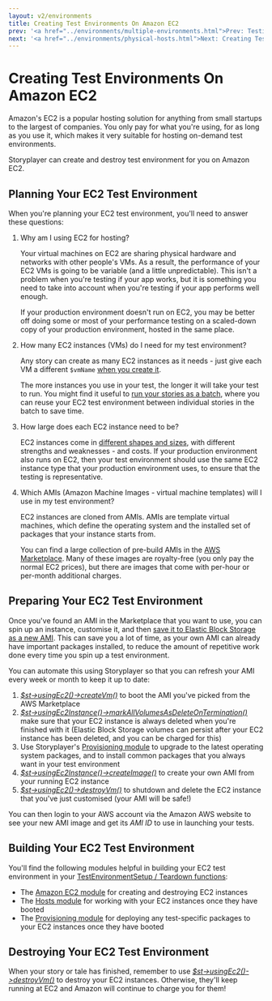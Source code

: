 ```yaml
---
layout: v2/environments
title: Creating Test Environments On Amazon EC2
prev: '<a href="../environments/multiple-environments.html">Prev: Testing Against Multiple Environments</a>'
next: '<a href="../environments/physical-hosts.html">Next: Creating Test Environments On Physical Hosts</a>'
---
```


# Creating Test Environments On Amazon EC2

Amazon's EC2 is a popular hosting solution for anything from small startups to the largest of companies.  You only pay for what you're using, for as long as you use it, which makes it very suitable for hosting on-demand test environments.

Storyplayer can create and destroy test environment for you on Amazon EC2.

## Planning Your EC2 Test Environment

When you're planning your EC2 test environment, you'll need to answer these questions:

1. Why am I using EC2 for hosting?

   Your virtual machines on EC2 are sharing physical hardware and networks with other people's VMs.  As a result, the performance of your EC2 VMs is going to be variable (and a little unpredictable).  This isn't a problem when you're testing if your app works, but it is something you need to take into account when you're testing if your app performs well enough.

   If your production environment doesn't run on EC2, you may be better off doing some or most of your performance testing on a scaled-down copy of your production environment, hosted in the same place.

1. How many EC2 instances (VMs) do I need for my test environment?

   Any story can create as many EC2 instances as it needs - just give each VM a different `$vmName` [when you create it](../modules/ec2/usingEc2.html#createvm).

   The more instances you use in your test, the longer it will take your test to run.  You might find it useful to [run your stories as a batch](../stories/tales.html), where you can reuse your EC2 test environment between individual stories in the batch to save time.

1. How large does each EC2 instance need to be?

   EC2 instances come in [different shapes and sizes](http://aws.amazon.com/ec2/instance-types/#instance-details), with different strengths and weaknesses - and costs.  If your production environment also runs on EC2, then your test environment should use the same EC2 instance type that your production environment uses, to ensure that the testing is representative.

1. Which AMIs (Amazon Machine Images - virtual machine templates) will I use in my test environment?

   EC2 instances are cloned from AMIs.  AMIs are template virtual machines, which define the operating system and the installed set of packages that your instance starts from.

   You can find a large collection of pre-build AMIs in the [AWS Marketplace](https://aws.amazon.com/marketplace/).  Many of these images are royalty-free (you only pay the normal EC2 prices), but there are images that come with per-hour or per-month additional charges.

## Preparing Your EC2 Test Environment

Once you've found an AMI in the Marketplace that you want to use, you can spin up an instance, customise it, and then [save it to Elastic Block Storage as a new AMI](http://docs.aws.amazon.com/AWSEC2/latest/UserGuide/creating-an-ami-ebs.html).  This can save you a lot of time, as your own AMI can already have important packages installed, to reduce the amount of repetitive work done every time you spin up a test environment.

You can automate this using Storyplayer so that you can refresh your AMI every week or month to keep it up to date:

1. _[$st->usingEc2()->createVm()](../modules/ec2/usingEc2.html#createvm)_ to boot the AMI you've picked from the AWS Marketplace
1. _[$st->usingEc2Instance()->markAllVolumesAsDeleteOnTermination()](../modules/ec2/usingEc2Instance.html#markallvolesasdeleteontermination)_ make sure that your EC2 instance is always deleted when you're finished with it (Elastic Block Storage volumes can persist after your EC2 instance has been deleted, and you can be charged for this)
1. Use Storyplayer's [Provisioning module](../modules/provisioning/index.html) to upgrade to the latest operating system packages, and to install common packages that you always want in your test environment
1. _[$st->usingEc2Instance()->createImage()](../modules/ec2/usingEc2Instance.html#createimage)_ to create your own AMI from your running EC2 instance
1. _[$st->usingEc2()->destroyVm()](../modules/ec2/usingEc2.html#destroyvm)_ to shutdown and delete the EC2 instance that you've just customised (your AMI will be safe!)

You can then login to your AWS account via the Amazon AWS website to see your new AMI image and get its _AMI ID_ to use in launching your tests.

## Building Your EC2 Test Environment

You'll find the following modules helpful in building your EC2 test environment in your [TestEnvironmentSetup / Teardown functions](../stories/test-environment-setup-teardown.html):

* The [Amazon EC2 module](../modules/ec2/index.html) for creating and destroying EC2 instances
* The [Hosts module](../modules/host/index.html) for working with your EC2 instances once they have booted
* The [Provisioning module](../modules/provisioning/index.html) for deploying any test-specific packages to your EC2 instances once they have booted

## Destroying Your EC2 Test Environment

When your story or tale has finished, remember to use _[$st->usingEc2()->destroyVm()](../modules/ec2/usingEc2.html#destroyvm)_ to destroy your EC2 instances.  Otherwise, they'll keep running at EC2 and Amazon will continue to charge you for them!